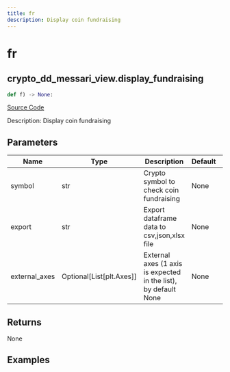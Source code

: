 ```yaml
---
title: fr
description: Display coin fundraising
---
```

# fr

## crypto_dd_messari_view.display_fundraising

```python
def f) -> None:
```
[Source Code](https://github.com/OpenBB-finance/OpenBBTerminal/tree/main/openbb_terminal/decorators.py#L626)

Description: Display coin fundraising

## Parameters

| Name | Type | Description | Default | Optional |
| ---- | ---- | ----------- | ------- | -------- |
| symbol | str | Crypto symbol to check coin fundraising | None | False |
| export | str | Export dataframe data to csv,json,xlsx file | None | False |
| external_axes | Optional[List[plt.Axes]] | External axes (1 axis is expected in the list), by default None | None | True |

## Returns

None

## Examples

